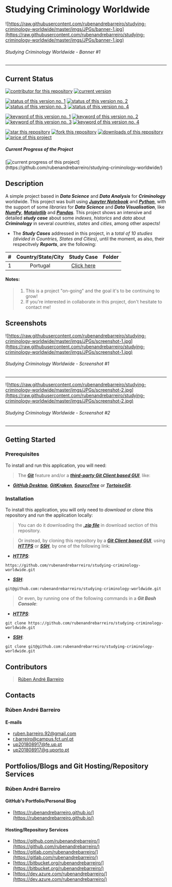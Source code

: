 # Studying Criminology Worldwide

![https://raw.githubusercontent.com/rubenandrebarreiro/studying-criminology-worldwide/master/imgs/JPGs/banner-1.jpg](https://raw.githubusercontent.com/rubenandrebarreiro/studying-criminology-worldwide/master/imgs/JPGs/banner-1.jpg)
######  Studying Criminology Worldwide - Banner #1

***


## Current Status
[![contributor for this repository](https://img.shields.io/badge/contributor-rubenandrebarreiro-blue.svg)](https://github.com/rubenandrebarreiro/)
[![current version](https://img.shields.io/badge/version-1.0-magenta.svg)](https://github.com/rubenandrebarreiro/studying-criminology-worldwide/)

[![status of this version no. 1](https://img.shields.io/badge/status-completed-orange.svg)](https://github.com/rubenandrebarreiro/studying-criminology-worldwide/)
[![status of this version no. 2](https://img.shields.io/badge/status-final-orange.svg)](https://github.com/rubenandrebarreiro/studying-criminology-worldwide/)
[![status of this version no. 3](https://img.shields.io/badge/status-stable-orange.svg)](https://github.com/rubenandrebarreiro/studying-criminology-worldwide/)
[![status of this version no. 4](https://img.shields.io/badge/status-documented-orange.svg)](https://github.com/rubenandrebarreiro/studying-criminology-worldwide/)

[![keyword of this version no. 1](https://img.shields.io/badge/keyword-criminology-brown.svg)](https://github.com/rubenandrebarreiro/studying-criminology-worldwide/)
[![keyword of this version no. 2](https://img.shields.io/badge/keyword-data&nbsp;science-brown.svg)](https://github.com/rubenandrebarreiro/studying-criminology-worldwide/)
[![keyword of this version no. 3](https://img.shields.io/badge/keyword-data&nbsp;visualisation-brown.svg)](https://github.com/rubenandrebarreiro/studying-criminology-worldwide/)
[![keyword of this version no. 4](https://img.shields.io/badge/keyword-study&nbsp;cases-brown.svg)](https://github.com/rubenandrebarreiro/studying-criminology-worldwide/)

[![star this repository](http://githubbadges.com/star.svg?user=rubenandrebarreiro&repo=studying-criminology-worldwide&style=flat)](https://github.com/rubenandrebarreiro/studying-criminology-worldwide/stargazers)
[![fork this repository](http://githubbadges.com/fork.svg?user=rubenandrebarreiro&repo=studying-criminology-worldwide&style=flat)](https://github.com/rubenandrebarreiro/studying-criminology-worldwide/fork)
[![downloads of this repository](https://img.shields.io/github/downloads/rubenandrebarreiro/studying-criminology-worldwide/total.svg)](https://github.com/rubenandrebarreiro/studying-criminology-worldwide/archive/master.zip)
[![price of this project](https://img.shields.io/badge/price-free-success.svg)](https://github.com/rubenandrebarreiro/studying-criminology-worldwide/archive/master.zip)

##### Current Progress of the Project

[![current progress of this project](http://progressed.io/bar/100?title=&nbsp;completed&nbsp;)](https://github.com/rubenandrebarreiro/studying-criminology-worldwide/)


## Description

A simple project based in **_Data Science_** and **_Data Analysis_** for **_Criminology_** worldwide. This project was built using [**_Jupyter Notebook_**](https://jupyter.org/) and [**_Python_**](https://www.python.org/), with the support of some _libraries_ for **_Data Science_** and **_Data Visualisation_**, like [**_NumPy_**](https://numpy.org/), [**_Matplotlib_**](https://matplotlib.org/) and [**_Pandas_**](https://pandas.pydata.org/). This project shows an intensive and detailed **_study case_** about some _indexes_, _historics_ and _data_ about **_Criminology_** in several _countries_, _states_ and _cities_, among other aspects!

* The **_Study Cases_** addressed in this project, in a _total of 10 studies (divided in Countries, States and Cities)_, until the moment, as also, their respecitvely **_Reports_**, are the following:

| #  |  Country/State/City                        |  Study Case            | Folder                    |
|:--:|:------------------------------------------:|:----------------------:|:-------------------------:|
| 1  | Portugal                                   | [Click here](https://github.com/rubenandrebarreiro/studying-criminology-worldwide/blob/master/criminology-portugal/Criminology%20in%20Portugal%20-%202011.ipynb)                   |             | [Click here](https://github.com/rubenandrebarreiro/studying-criminology-worldwide/tree/master/criminology-portugal)     


#### Notes:
> 1) This is a project "on-going" and the goal it's to be continuing to grow!
> 2) If you're interested in collaborate in this project, don't hesitate to contact me!

## Screenshots

![https://raw.githubusercontent.com/rubenandrebarreiro/studying-criminology-worldwide/master/imgs/JPGs/screenshot-1.jpg](https://raw.githubusercontent.com/rubenandrebarreiro/studying-criminology-worldwide/master/imgs/JPGs/screenshot-1.jpg)
######  Studying Criminology Worldwide - Screenshot #1

***

![https://raw.githubusercontent.com/rubenandrebarreiro/studying-criminology-worldwide/master/imgs/JPGs/screenshot-2.jpg](https://raw.githubusercontent.com/rubenandrebarreiro/studying-criminology-worldwide/master/imgs/JPGs/screenshot-2.jpg)
######  Studying Criminology Worldwide - Screenshot #2

***


## Getting Started

### Prerequisites
To install and run this application, you will need:
> The [**_Git_**](https://git-scm.com/) feature and/or a [**_third-party Git Client based GUI_**](https://git-scm.com/downloads/guis/), like:
* [**_GitHub Desktop_**](https://desktop.github.com/), [**_GitKraken_**](https://www.gitkraken.com/), [**_SourceTree_**](https://www.sourcetreeapp.com/) or [**_TortoiseGit_**](https://tortoisegit.org/).

### Installation
To install this application, you will only need to _download_ or _clone_ this repository and run the application locally:

> You can do it downloading the [**_.zip file_**](https://github.com/rubenandrebarreiro/studying-criminology-worldwide/archive/master.zip) in download section of this repository.

> Or instead, by cloning this repository by a [**_Git Client based GUI_**](https://git-scm.com/downloads/guis), using [**_HTTPS_**](https://en.wikipedia.org/wiki/HTTPS) or [**_SSH_**](https://en.wikipedia.org/wiki/SSH_File_Transfer_Protocol), by one of the following link:
* [**_HTTPS_**](https://en.wikipedia.org/wiki/HTTPS):
```
https://github.com/rubenandrebarreiro/studying-criminology-worldwide.git
```
* [**_SSH_**](https://en.wikipedia.org/wiki/SSH_File_Transfer_Protocol):
```
git@github.com:rubenandrebarreiro/studying-criminology-worldwide.git
```

> Or even, by running one of the following commands in a **_Git Bash Console_**:
* [**_HTTPS_**](https://en.wikipedia.org/wiki/HTTPS):
```
git clone https://github.com/rubenandrebarreiro/studying-criminology-worldwide.git
```
* [**_SSH_**](https://en.wikipedia.org/wiki/SSH_File_Transfer_Protocol):
```
git clone git@github.com:rubenandrebarreiro/studying-criminology-worldwide.git
```

## Contributors

> [Rúben André Barreiro](https://github.com/rubenandrebarreiro/)

## Contacts

### Rúben André Barreiro
#### E-mails
* [ruben.barreiro.92@gmail.com](mailto:ruben.barreiro.92@gmail.com)
* [r.barreiro@campus.fct.unl.pt](mailto:r.barreiro@campus.fct.unl.pt)
* [up201808917@fe.up.pt](mailto:up201808917@fe.up.pt)
* [up201808917@g.uporto.pt](mailto:up201808917@g.uporto.pt)

## Portfolios/Blogs and Git Hosting/Repository Services

### Rúben André Barreiro
#### GitHub's Portfolio/Personal Blog
* [https://rubenandrebarreiro.github.io/](https://rubenandrebarreiro.github.io/)

#### Hosting/Repository Services
* [https://github.com/rubenandrebarreiro/](https://github.com/rubenandrebarreiro/)
* [https://gitlab.com/rubenandrebarreiro/](https://gitlab.com/rubenandrebarreiro/)
* [https://bitbucket.org/rubenandrebarreiro/](https://bitbucket.org/rubenandrebarreiro/)
* [https://dev.azure.com/rubenandrebarreiro/](https://dev.azure.com/rubenandrebarreiro/)
